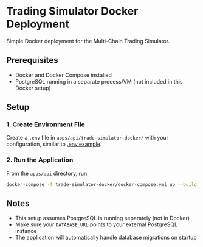 # Trading Simulator Docker Deployment

Simple Docker deployment for the Multi-Chain Trading Simulator.

## Prerequisites

- Docker and Docker Compose installed
- PostgreSQL running in a separate process/VM (not included in this Docker setup)

## Setup

### 1. Create Environment File

Create a `.env` file in `apps/api/trade-simulator-docker/` with your configuration, similar to [.env.example](../.env.example).

### 2. Run the Application

From the `apps/api` directory, run:

```bash
docker-compose -f trade-simulator-docker/docker-compose.yml up --build
```

## Notes

- This setup assumes PostgreSQL is running separately (not in Docker)
- Make sure your `DATABASE_URL` points to your external PostgreSQL instance
- The application will automatically handle database migrations on startup
